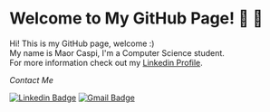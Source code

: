 # Welcome to My GitHub Page!  👋 👋

Hi! This is my GitHub page, welcome :)</br>
My name is Maor Caspi, I'm a Computer Science student.</br>
For more information check out my [Linkedin Profile](https://www.linkedin.com/in/maor-caspi/).


<p align="left">
  <i> Contact Me </i>
  
  [![Linkedin Badge](https://img.shields.io/badge/-DanitShagan-blue?style=flat-square&logo=Linkedin&logoColor=white&link=https://https://www.linkedin.com/in/maor-caspi/)](https://www.linkedin.com/in/danit-shagan-62b671192/) 
   [![Gmail Badge](https://img.shields.io/badge/-danishagan@gmail.com-c14438?style=flat-square&logo=Gmail&logoColor=white&link=mailto:maorcaspi1996@gmail.com)](mailto:maorcaspi1996@gmail.com)
   
</p>


